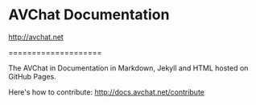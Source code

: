 # AVChat Documentation

http://avchat.net

====================

The AVChat in Documentation in Markdown, Jekyll and  HTML hosted on GitHub Pages.

Here's how to contribute:
http://docs.avchat.net/contribute
